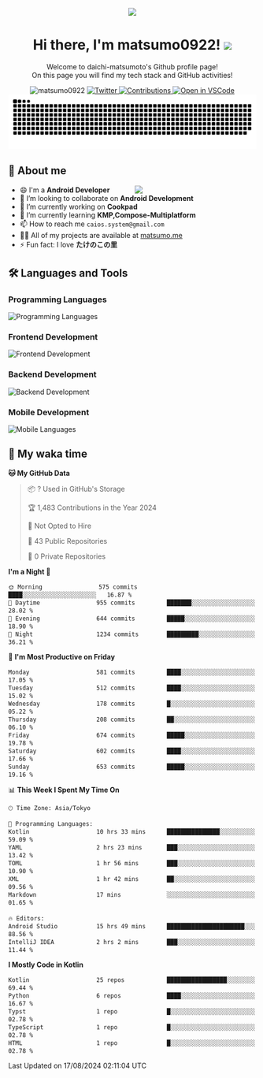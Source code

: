 <p align="center"><img src="https://capsule-render.vercel.app/api?type=waving&color=gradient&height=300&section=header&text=Hi%20I%27m%20matsumo&fontSize=90&animation=fadeIn&fontAlignY=38&desc=Welcome%20to%20daichi-matsumoto%27s%20GitHub%20profile%20&descAlignY=55&descAlign=62"></p>

<h1 align="center">Hi there, I'm matsumo0922! <img src="https://media.giphy.com/media/hvRJCLFzcasrR4ia7z/giphy.gif" width="32"></h1>

<p align="center">
Welcome to daichi-matsumoto's Github profile page!<br>
On this page you will find my tech stack and GitHub activities!
</p>

<div align="center">
  <img src="https://komarev.com/ghpvc/?username=matsumo0922&label=Profile%20views&color=ac3726&style=flat" alt="matsumo0922" />
  <a href="https://twitter.com/matsumo0922">
    <img src="https://badgen.net/badge/twitter/@matsumo0922?icon=twitter" alt="Twitter" />
  </a>
  <a href="https://qiita.com/matsumo0922">
    <img src="https://badgen.org/img/qiita/matsumo0922/contributions?style=flat" alt="Contributions" />
  </a>
  <a href="https://open.vscode.dev/matsumo0922/matsumo0922">
    <img alt="Open in VSCode" src="https://img.shields.io/static/v1?logo=visualstudiocode&label=&message=Open%20in%20Visual%20Studio%20Code&labelColor=2c2c32&color=007acc&logoColor=007acc" />
  </a>
</div>

<picture>
  <source media="(prefers-color-scheme: dark)" srcset="./resources/github-contribution-grid-snake-dark.svg" />
  <source media="(prefers-color-scheme: light)" srcset="./resources/github-contribution-grid-snake-light.svg" />
  <img alt="github-snake" src="./resources/github-contribution-grid-snake-light.svg" />
</picture>

## 📝 About me

<picture>
  <source media="(prefers-color-scheme: dark)" srcset="https://github-readme-stats.vercel.app/api?username=matsumo0922&show_icons=true&locale=en&theme=dark" />
  <source media="(prefers-color-scheme: light)" srcset="https://github-readme-stats.vercel.app/api?username=matsumo0922&show_icons=true&locale=en&theme=default" />
  <img align="right" width="49%" src="https://github-readme-stats.vercel.app/api?username=matsumo0922&show_icons=true&locale=en&theme=default" />
</picture>

- 😄 I'm a **Android Developer**
- 👯 I’m looking to collaborate on **Android Development**
- 🔭 I’m currently working on **Cookpad**
- 🌱 I’m currently learning **KMP,Compose-Multiplatform**
- 📫 How to reach me `caios.system@gmail.com`
- 👨‍💻 All of my projects are available at [matsumo.me](matsumo.me)
- ⚡ Fun fact: I love **たけのこの里**

## 🛠️ Languages and Tools

### Programming Languages
![Programming Languages](https://skillicons.dev/icons?i=kotlin,java,c,cpp,ruby,py,md)

### Frontend Development
![Frontend Development](https://skillicons.dev/icons?i=kotlin,next,react,html,css)

### Backend Development
![Backend Development](https://skillicons.dev/icons?i=kotlin,graphql,rails,redis,nodejs)

### Mobile Development
![Mobile Languages](https://skillicons.dev/icons?i=kotlin,ktor)

## 📌 My waka time
<!--START_SECTION:waka-->
**🐱 My GitHub Data** 

> 📦 ? Used in GitHub's Storage 
 > 
> 🏆 1,483 Contributions in the Year 2024
 > 
> 🚫 Not Opted to Hire
 > 
> 📜 43 Public Repositories 
 > 
> 🔑 0 Private Repositories 
 > 
**I'm a Night 🦉** 

```text
🌞 Morning                575 commits         ████░░░░░░░░░░░░░░░░░░░░░   16.87 % 
🌆 Daytime                955 commits         ███████░░░░░░░░░░░░░░░░░░   28.02 % 
🌃 Evening                644 commits         █████░░░░░░░░░░░░░░░░░░░░   18.90 % 
🌙 Night                  1234 commits        █████████░░░░░░░░░░░░░░░░   36.21 % 
```
📅 **I'm Most Productive on Friday** 

```text
Monday                   581 commits         ████░░░░░░░░░░░░░░░░░░░░░   17.05 % 
Tuesday                  512 commits         ████░░░░░░░░░░░░░░░░░░░░░   15.02 % 
Wednesday                178 commits         █░░░░░░░░░░░░░░░░░░░░░░░░   05.22 % 
Thursday                 208 commits         ██░░░░░░░░░░░░░░░░░░░░░░░   06.10 % 
Friday                   674 commits         █████░░░░░░░░░░░░░░░░░░░░   19.78 % 
Saturday                 602 commits         ████░░░░░░░░░░░░░░░░░░░░░   17.66 % 
Sunday                   653 commits         █████░░░░░░░░░░░░░░░░░░░░   19.16 % 
```


📊 **This Week I Spent My Time On** 

```text
🕑︎ Time Zone: Asia/Tokyo

💬 Programming Languages: 
Kotlin                   10 hrs 33 mins      ███████████████░░░░░░░░░░   59.09 % 
YAML                     2 hrs 23 mins       ███░░░░░░░░░░░░░░░░░░░░░░   13.42 % 
TOML                     1 hr 56 mins        ███░░░░░░░░░░░░░░░░░░░░░░   10.90 % 
XML                      1 hr 42 mins        ██░░░░░░░░░░░░░░░░░░░░░░░   09.56 % 
Markdown                 17 mins             ░░░░░░░░░░░░░░░░░░░░░░░░░   01.65 % 

🔥 Editors: 
Android Studio           15 hrs 49 mins      ██████████████████████░░░   88.56 % 
IntelliJ IDEA            2 hrs 2 mins        ███░░░░░░░░░░░░░░░░░░░░░░   11.44 % 
```

**I Mostly Code in Kotlin** 

```text
Kotlin                   25 repos            █████████████████░░░░░░░░   69.44 % 
Python                   6 repos             ████░░░░░░░░░░░░░░░░░░░░░   16.67 % 
Typst                    1 repo              █░░░░░░░░░░░░░░░░░░░░░░░░   02.78 % 
TypeScript               1 repo              █░░░░░░░░░░░░░░░░░░░░░░░░   02.78 % 
HTML                     1 repo              █░░░░░░░░░░░░░░░░░░░░░░░░   02.78 % 
```




 Last Updated on 17/08/2024 02:11:04 UTC
<!--END_SECTION:waka-->
